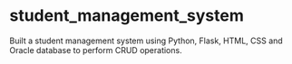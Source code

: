 # student_management_system
Built a student management system using Python, Flask, HTML, CSS and Oracle database to perform CRUD operations.
